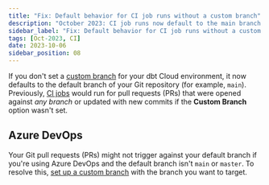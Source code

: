```yaml
---
title: "Fix: Default behavior for CI job runs without a custom branch"
description: "October 2023: CI job runs now default to the main branch of the Git repository when a custom branch isn't set"
sidebar_label: "Fix: Default behavior for CI job runs without a custom branch"
tags: [Oct-2023, CI]
date: 2023-10-06
sidebar_position: 08
---
```


If you don't set a [custom branch](/docs/dbt-cloud-environments#custom-branch-behavior) for your dbt Cloud environment, it now defaults to the default branch of your Git repository (for example, `main`). Previously, [CI jobs](/docs/deploy/ci-jobs) would run for pull requests (PRs) that were opened against _any branch_ or updated with new commits if the **Custom Branch** option wasn't set. 

## Azure DevOps 

Your Git pull requests (PRs) might not trigger against your default branch if you're using Azure DevOps and the default branch isn't `main` or `master`. To resolve this, [set up a custom branch](/faqs/Environments/custom-branch-settings) with the branch you want to target.  
